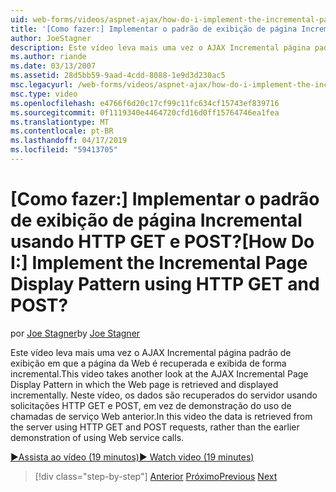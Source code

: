```yaml
---
uid: web-forms/videos/aspnet-ajax/how-do-i-implement-the-incremental-page-display-pattern-using-http-get-and-post
title: '[Como fazer:] Implementar o padrão de exibição de página Incremental usando HTTP GET e POST? | Microsoft Docs'
author: JoeStagner
description: Este vídeo leva mais uma vez o AJAX Incremental página padrão de exibição em que a página da Web é recuperada e exibida de forma incremental. Neste vídeo de...
ms.author: riande
ms.date: 03/13/2007
ms.assetid: 28d5bb59-9aad-4cdd-8088-1e9d3d230ac5
msc.legacyurl: /web-forms/videos/aspnet-ajax/how-do-i-implement-the-incremental-page-display-pattern-using-http-get-and-post
msc.type: video
ms.openlocfilehash: e4766f6d20c17cf99c11fc634cf15743ef839716
ms.sourcegitcommit: 0f1119340e4464720cfd16d0ff15764746ea1fea
ms.translationtype: MT
ms.contentlocale: pt-BR
ms.lasthandoff: 04/17/2019
ms.locfileid: "59413705"
---
```

# <a name="how-do-i-implement-the-incremental-page-display-pattern-using-http-get-and-post"></a><span data-ttu-id="dea8c-105">[Como fazer:] Implementar o padrão de exibição de página Incremental usando HTTP GET e POST?</span><span class="sxs-lookup"><span data-stu-id="dea8c-105">[How Do I:] Implement the Incremental Page Display Pattern using HTTP GET and POST?</span></span>

<span data-ttu-id="dea8c-106">por [Joe Stagner](https://github.com/JoeStagner)</span><span class="sxs-lookup"><span data-stu-id="dea8c-106">by [Joe Stagner](https://github.com/JoeStagner)</span></span>

<span data-ttu-id="dea8c-107">Este vídeo leva mais uma vez o AJAX Incremental página padrão de exibição em que a página da Web é recuperada e exibida de forma incremental.</span><span class="sxs-lookup"><span data-stu-id="dea8c-107">This video takes another look at the AJAX Incremental Page Display Pattern in which the Web page is retrieved and displayed incrementally.</span></span> <span data-ttu-id="dea8c-108">Neste vídeo, os dados são recuperados do servidor usando solicitações HTTP GET e POST, em vez de demonstração do uso de chamadas de serviço Web anterior.</span><span class="sxs-lookup"><span data-stu-id="dea8c-108">In this video the data is retrieved from the server using HTTP GET and POST requests, rather than the earlier demonstration of using Web service calls.</span></span>

[<span data-ttu-id="dea8c-109">&#9654;Assista ao vídeo (19 minutos)</span><span class="sxs-lookup"><span data-stu-id="dea8c-109">&#9654; Watch video (19 minutes)</span></span>](https://channel9.msdn.com/Blogs/ASP-NET-Site-Videos/how-do-i-implement-the-incremental-page-display-pattern-using-http-get-and-post)

> [!div class="step-by-step"]
> <span data-ttu-id="dea8c-110">[Anterior](how-do-i-implement-the-ajax-incremental-page-display-pattern.md)
> [Próximo](how-do-i-use-the-aspnet-ajax-updateprogress-control.md)</span><span class="sxs-lookup"><span data-stu-id="dea8c-110">[Previous](how-do-i-implement-the-ajax-incremental-page-display-pattern.md)
[Next](how-do-i-use-the-aspnet-ajax-updateprogress-control.md)</span></span>
